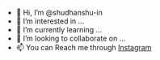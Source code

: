 - 👋 Hi, I’m @shudhanshu-in
- 👀 I’m interested in ...
- 🌱 I’m currently learning ...
- 💞️ I’m looking to collaborate on ...
- 📫 You can Reach me through <a href="https://instagram.com/shudhanshu.in">Instagram</a>

<!---
shudhanshu-in/shudhanshu-in is a ✨ special ✨ repository because its `README.md` (this file) appears on your GitHub profile.
You can click the Preview link to take a look at your changes.
--->
